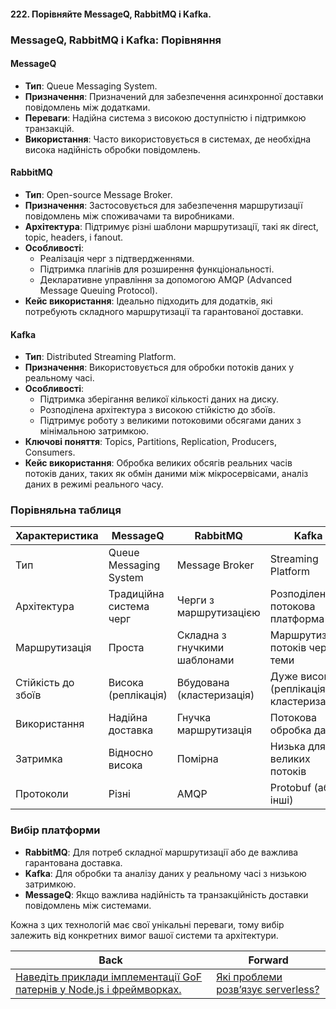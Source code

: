 #### 222. Порівняйте MessageQ, RabbitMQ і Kafka.

### MessageQ, RabbitMQ і Kafka: Порівняння

#### MessageQ
- **Тип**: Queue Messaging System.
- **Призначення**: Призначений для забезпечення асинхронної доставки повідомлень між додатками.
- **Переваги**: Надійна система з високою доступністю і підтримкою транзакцій.
- **Використання**: Часто використовується в системах, де необхідна висока надійність обробки повідомлень.

#### RabbitMQ
- **Тип**: Open-source Message Broker.
- **Призначення**: Застосовується для забезпечення маршрутизації повідомлень між споживачами та виробниками.
- **Архітектура**: Підтримує різні шаблони маршрутизації, такі як direct, topic, headers, і fanout.
- **Особливості**:
  - Реалізація черг з підтвердженнями.
  - Підтримка плагінів для розширення функціональності.
  - Декларативне управління за допомогою AMQP (Advanced Message Queuing Protocol).
- **Кейс використання**: Ідеально підходить для додатків, які потребують складного маршрутизації та гарантованої доставки.

#### Kafka
- **Тип**: Distributed Streaming Platform.
- **Призначення**: Використовується для обробки потоків даних у реальному часі.
- **Особливості**:
  - Підтримка зберігання великої кількості даних на диску.
  - Розподілена архітектура з високою стійкістю до збоїв.
  - Підтримує роботу з великими потоковими обсягами даних з мінімальною затримкою.
- **Ключові поняття**: Topics, Partitions, Replication, Producers, Consumers.
- **Кейс використання**: Обробка великих обсягів реальних часів потоків даних, таких як обмін даними між мікросервісами, аналіз даних в режимі реального часу.

### Порівняльна таблиця

| Характеристика              | MessageQ               | RabbitMQ                  | Kafka                      |
|-----------------------------|------------------------|---------------------------|----------------------------|
| Тип                         | Queue Messaging System | Message Broker            | Streaming Platform         |
| Архітектура                 | Традиційна система черг| Черги з маршрутизацією    | Розподілена потокова платформа |
| Маршрутизація               | Проста                 | Складна з гнучкими шаблонами | Маршрутизація потоків через теми |
| Стійкість до збоїв          | Висока (реплікація)    | Вбудована (кластеризація) | Дуже висока (реплікація/кластеризація) |
| Використання                | Надійна доставка       | Гнучка маршрутизація      | Потокова обробка даних     |
| Затримка                    | Відносно висока        | Помірна                   | Низька для великих потоків |
| Протоколи                   | Різні                  | AMQP                      | Protobuf (або інші)        |

### Вибір платформи

- **RabbitMQ**: Для потреб складної маршрутизації або де важлива гарантована доставка.
- **Kafka**: Для обробки та аналізу даних у реальному часі з низькою затримкою.
- **MessageQ**: Якщо важлива надійність та транзакційність доставки повідомлень між системами.

Кожна з цих технологій має свої унікальні переваги, тому вибір залежить від конкретних вимог вашої системи та архітектури.

| Back | Forward |
|---|---|
| [Наведіть приклади імплементації GoF патернів у Node.js і фреймворках.](/ua/senior/architecture/what-are-examples-of-implementing-gof-patterns-in-nodejs-and-frameworks.md)  | [Які проблеми розв’язує serverless?](/ua/senior/architecture/what-problems-does-serverless-solve.md) |